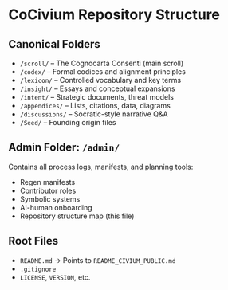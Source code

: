 <!-- status: stub; target: 150+ words -->
<!-- status: stub; target: 150+ words -->
<!-- status: stub; target: 150+ words -->
<!-- status: stub; target: 150+ words -->
<!-- status: stub; target: 150+ words -->
<!-- status: stub; target: 150+ words -->
# CoCivium Repository Structure

## Canonical Folders

- `/scroll/` – The Cognocarta Consenti (main scroll)
- `/codex/` – Formal codices and alignment principles
- `/lexicon/` – Controlled vocabulary and key terms
- `/insight/` – Essays and conceptual expansions
- `/intent/` – Strategic documents, threat models
- `/appendices/` – Lists, citations, data, diagrams
- `/discussions/` – Socratic-style narrative Q&A
- `/Seed/` – Founding origin files

## Admin Folder: `/admin/`

Contains all process logs, manifests, and planning tools:
- Regen manifests
- Contributor roles
- Symbolic systems
- AI-human onboarding
- Repository structure map (this file)

## Root Files

- `README.md` → Points to `README_CIVIUM_PUBLIC.md`
- `.gitignore`
- `LICENSE`, `VERSION`, etc.








